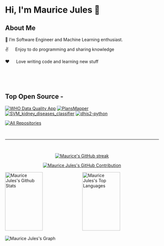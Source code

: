 # Hi, I'm Maurice Jules 👋

## About Me
🌱 I’m Software Engineer and Machine Learning enthusiast.
  
 ✌️ &emsp; Enjoy to do programming and sharing knowledge <br/><br/>
 ❤️ &emsp; Love writing code and learning new stuff<br/><br/>


</p>

<br/>
<br/>

## Top Open Source -
[![WHO Data Quality App](https://github-readme-stats.vercel.app/api/pin/?username=hisprwanda&repo=who-data-quality-annual-report&border_color=7F3FBF&bg_color=0D1117&title_color=C9D1D9&text_color=8B949E&icon_color=7F3FBF)](https://github.com/hisprwanda/who-data-quality-annual-report)
[![PlansMapper](https://github-readme-stats.vercel.app/api/pin/?username=mauricejulesm&repo=PlansMapper&border_color=7F3FBF&bg_color=0D1117&title_color=C9D1D9&text_color=8B949E&icon_color=7F3FBF)](https://github.com/mauricejulesm/PlansMapper)
[![SVM_kidney_diseases_classifier](https://github-readme-stats.vercel.app/api/pin/?username=mauricejulesm&repo=SVM_kidney_diseases_classifier&border_color=7F3FBF&bg_color=0D1117&title_color=C9D1D9&text_color=8B949E&icon_color=7F3FBF)](https://github.com/mauricejulesm/SVM_kidney_diseases_classifier)
[![dhis2-python](https://github-readme-stats.vercel.app/api/pin/?username=mauricejulesm&repo=dhis2-python&border_color=7F3FBF&bg_color=0D1117&title_color=C9D1D9&text_color=8B949E&icon_color=7F3FBF)](https://github.com/mauricejulesm/dhis2-python)

<p align="left">
  <a href="https://github.com/mauricejulesm?tab=repositories" target="_blank"><img alt="All Repositories" title="All Repositories" src="https://img.shields.io/badge/-All%20Repos-2962FF?style=for-the-badge&logo=koding&logoColor=white"/></a>
</p>

<br/>
<hr/>
<br/>

<p align="center">
  <a href="https://github.com/mauricejulesm">
    <img src="https://github-readme-streak-stats.herokuapp.com/?user=mauricejulesm&theme=radical&border=7F3FBF&background=0D1117" alt="Maurice's GitHub streak"/>
  </a>
</p>

<p align="center">
  <a href="https://github.com/mauricejulesm">
    <img src="https://github-profile-summary-cards.vercel.app/api/cards/profile-details?username=mauricejulesm&theme=radical" alt="Maurice Jules's GitHub Contribution"/>
  </a>
</p>

<a> 
    <a href="https://github.com/mauricejulesm"><img alt="Maurice Jules's Github Stats" src="https://denvercoder1-github-readme-stats.vercel.app/api?username=mauricejulesm&show_icons=true&count_private=true&theme=react&border_color=7F3FBF&bg_color=0D1117&title_color=F85D7F&icon_color=F8D866" height="192px" width="49.5%"/></a>
  <a href="https://github.com/mauricejulesm"><img alt="Maurice Jules's Top Languages" src="https://denvercoder1-github-readme-stats.vercel.app/api/top-langs/?username=mauricejulesm&langs_count=8&layout=compact&theme=react&border_color=7F3FBF&bg_color=0D1117&title_color=F85D7F&icon_color=F8D866" height="192px" width="49.5%"/></a>
  <br/>
</a>


![Maurice Jules's Graph](https://github-readme-activity-graph.vercel.app/graph?username=mauricejulesm&custom_title=Maurice's%20GitHub%20Activity%20Graph&bg_color=0D1117&color=7F3FBF&line=7F3FBF&point=7F3FBF&area_color=FFFFFF&title_color=FFFFFF&area=true)
